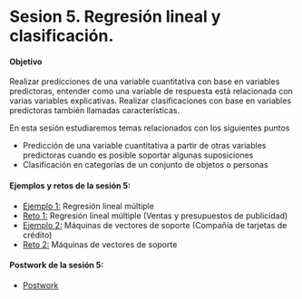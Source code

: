
# Sesion 5. Regresión lineal y clasificación.

#### Objetivo 

Realizar predicciones de una variable cuantitativa con base en variables predictoras, entender como una variable de respuesta está relacionada con varias variables explicativas. Realizar clasificaciones con base en variables predictoras también llamadas características.

En esta sesión estudiaremos temas relacionados con los siguientes puntos

- Predicción de una variable cuantitativa a partir de otras variables predictoras cuando es posible soportar algunas suposiciones
- Clasificación en categorías de un conjunto de objetos o personas

#### Ejemplos y retos de la sesión 5:

- [Ejemplo 1:](https://github.com/jennerfr/Programacion-con-R-Santander/tree/master/Sesion-05/Ejemplo-01) Regresión lineal múltiple
- [Reto 1:](https://github.com/jennerfr/Programacion-con-R-Santander/tree/master/Sesion-05/Reto-01) Regresión lineal múltiple (Ventas y presupuestos de publicidad)
- [Ejemplo 2:](https://github.com/jennerfr/Programacion-con-R-Santander/tree/master/Sesion-05/Ejemplo-02) Máquinas de vectores de soporte (Compañía de tarjetas de crédito) 
- [Reto 2:](https://github.com/jennerfr/Programacion-con-R-Santander/tree/master/Sesion-05/Reto-02) Máquinas de vectores de soporte

#### Postwork de la sesión 5:

- [Postwork](https://github.com/jennerfr/Programacion-con-R-Santander/tree/master/Sesion-05/Postwork)
